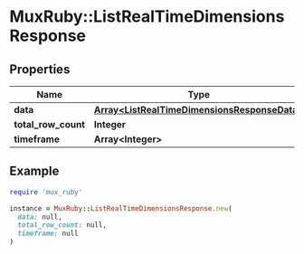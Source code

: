# MuxRuby::ListRealTimeDimensionsResponse

## Properties

| Name | Type | Description | Notes |
| ---- | ---- | ----------- | ----- |
| **data** | [**Array&lt;ListRealTimeDimensionsResponseData&gt;**](ListRealTimeDimensionsResponseData.md) |  | [optional] |
| **total_row_count** | **Integer** |  | [optional] |
| **timeframe** | **Array&lt;Integer&gt;** |  | [optional] |

## Example

```ruby
require 'mux_ruby'

instance = MuxRuby::ListRealTimeDimensionsResponse.new(
  data: null,
  total_row_count: null,
  timeframe: null
)
```

